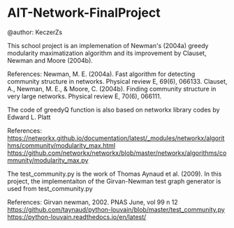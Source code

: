 # AIT-Network-FinalProject

@author: KeczerZs

This school project is an implemenation of Newman's (2004a) greedy modularity
maximatization algorithm and its improvement by Clauset, Newman and Moore (2004b). 

References:
Newman, M. E. (2004a). Fast algorithm for detecting community structure in networks. Physical review E, 69(6), 066133.
Clauset, A., Newman, M. E., & Moore, C. (2004b). Finding community structure in very large networks. Physical review E, 70(6), 066111.

The code of greedyQ function is also based on networkx library codes by Edward L. Platt

References: 
https://networkx.github.io/documentation/latest/_modules/networkx/algorithms/community/modularity_max.html
https://github.com/networkx/networkx/blob/master/networkx/algorithms/community/modularity_max.py

The test_community.py is the work of Thomas Aynaud et al. (2009).
In this project, the implementaiton of the Girvan-Newman test graph generator is used from test_community.py

References:
Girvan newman, 2002. PNAS June, vol 99 n 12
https://github.com/taynaud/python-louvain/blob/master/test_community.py
https://python-louvain.readthedocs.io/en/latest/
